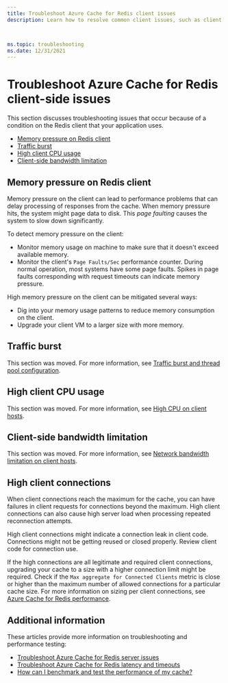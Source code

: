 ```yaml
---
title: Troubleshoot Azure Cache for Redis client issues
description: Learn how to resolve common client issues, such as client memory pressure, traffic burst, high CPU, limited bandwidth, large requests, or large response size, when using Azure Cache for Redis.



ms.topic: troubleshooting
ms.date: 12/31/2021
---
```

# Troubleshoot Azure Cache for Redis client-side issues

This section discusses troubleshooting issues that occur because of a condition on the Redis client that your application uses.

- [Memory pressure on Redis client](#memory-pressure-on-redis-client)
- [Traffic burst](#traffic-burst)
- [High client CPU usage](#high-client-cpu-usage)
- [Client-side bandwidth limitation](#client-side-bandwidth-limitation)

## Memory pressure on Redis client

Memory pressure on the client can lead to performance problems that can delay processing of responses from the cache. When memory pressure hits, the system might page data to disk. This _page faulting_ causes the system to slow down significantly.

To detect memory pressure on the client:

- Monitor memory usage on machine to make sure that it doesn't exceed available memory.
- Monitor the client's `Page Faults/Sec` performance counter. During normal operation, most systems have some page faults. Spikes in page faults corresponding with request timeouts can indicate memory pressure.

High memory pressure on the client can be mitigated several ways:

- Dig into your memory usage patterns to reduce memory consumption on the client.
- Upgrade your client VM to a larger size with more memory.

## Traffic burst

This section was moved. For more information, see [Traffic burst and thread pool configuration](cache-troubleshoot-timeouts.md#traffic-burst-and-thread-pool-configuration).

## High client CPU usage

This section was moved. For more information, see [High CPU on client hosts](cache-troubleshoot-timeouts.md#high-cpu-on-client-hosts).

## Client-side bandwidth limitation

This section was moved. For more information, see [Network bandwidth limitation on client hosts](cache-troubleshoot-timeouts.md#network-bandwidth-limitation-on-client-hosts).

## High client connections

When client connections reach the maximum for the cache, you can have failures in client requests for connections beyond the maximum. High client connections can also cause high server load when processing repeated reconnection attempts.

High client connections might indicate a connection leak in client code. Connections might not be getting reused or closed properly. Review client code for connection use.

If the high connections are all legitimate and required client connections, upgrading your cache to a size with a higher connection limit might be required. Check if the `Max aggregate for Connected Clients` metric is close or higher than the maximum number of allowed connections for a particular cache size. For more information on sizing per client connections, see [Azure Cache for Redis performance](cache-planning-faq.yml#azure-cache-for-redis-performance).

## Additional information

These articles provide more information on troubleshooting and performance testing:

- [Troubleshoot Azure Cache for Redis server issues](cache-troubleshoot-server.md)
- [Troubleshoot Azure Cache for Redis latency and timeouts](cache-troubleshoot-timeouts.md)
- [How can I benchmark and test the performance of my cache?](cache-management-faq.yml#how-can-i-benchmark-and-test-the-performance-of-my-cache-)
